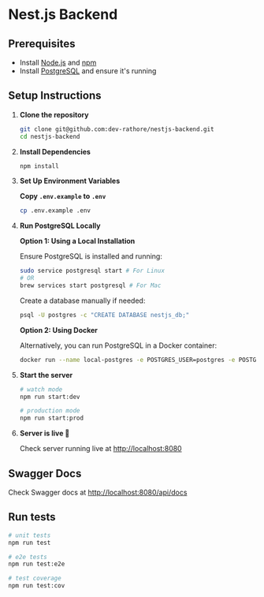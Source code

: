# Nest.js Backend

## Prerequisites

- Install [Node.js](https://nodejs.org/) and [npm](https://www.npmjs.com/)
- Install [PostgreSQL](https://www.postgresql.org/) and ensure it's running

## Setup Instructions

1. **Clone the repository**

   ```sh
   git clone git@github.com:dev-rathore/nestjs-backend.git
   cd nestjs-backend
   ```

2. **Install Dependencies**

   ```sh
   npm install
   ```

3. **Set Up Environment Variables**

   **Copy `.env.example` to `.env`**

   ```sh
   cp .env.example .env
   ```

4. **Run PostgreSQL Locally**

   **Option 1: Using a Local Installation**

   Ensure PostgreSQL is installed and running:

   ```sh
   sudo service postgresql start # For Linux
   # OR
   brew services start postgresql # For Mac
   ```

   Create a database manually if needed:

   ```sh
   psql -U postgres -c "CREATE DATABASE nestjs_db;"
   ```

   **Option 2: Using Docker**

   Alternatively, you can run PostgreSQL in a Docker container:

   ```sh
   docker run --name local-postgres -e POSTGRES_USER=postgres -e POSTGRES_PASSWORD=postgres -e POSTGRES_DB=nestjs_db -p 5432:5432 -d postgres
   ```

5. **Start the server**

   ```sh
   # watch mode
   npm run start:dev

   # production mode
   npm run start:prod
   ```

6. **Server is live 🎉**

   Check server running live at [http://localhost:8080](http://localhost:8080)

## Swagger Docs

Check Swagger docs at [http://localhost:8080/api/docs](http://localhost:8080/api/docs)

## Run tests

```bash
# unit tests
npm run test

# e2e tests
npm run test:e2e

# test coverage
npm run test:cov
```

